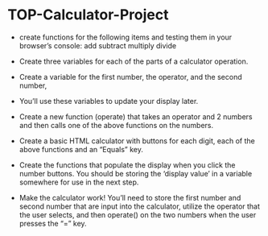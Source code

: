 # TOP-Calculator-Project
- create functions for the following items and testing them in your browser’s console:
add
subtract
multiply
divide

- Create three variables for each of the parts of a calculator operation. 
- Create a variable for the first number, the operator, and the second number,
- You’ll use these variables to update your display later.

- Create a new function (operate) that takes an operator and 2 numbers
 and then calls one of the above functions on the numbers.

 - Create a basic HTML calculator with buttons for each digit, each of the above functions
  and an “Equals” key.
 
 - Create the functions that populate the display when you click the number buttons.
  You should be storing the ‘display value’ in a variable somewhere for use in the next step.

- Make the calculator work! You’ll need to store the first number and second number
 that are input into the calculator, utilize the operator that the user selects,
  and then operate() on the two numbers when the user presses the “=” key.